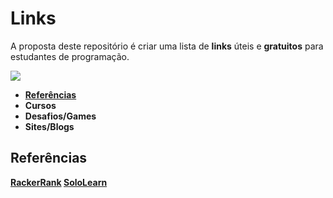 # Links
A proposta deste repositório é criar uma lista de **links** úteis e **gratuitos** para estudantes de programação.


![](https://informaticasimples.net/wp-content/uploads/2011/09/futurama-online.png)


<ul>
  <li><a href="#referencia"><b>Referências</b></a></li>
  <li><b>Cursos</b></li>
  <li><b>Desafios/Games</b></li>
  <li><b>Sites/Blogs</b></li>

  </ul>

<b><h2 id="#referencia">Referências</h2><b>
  
[RackerRank](https://www.hackerrank.com/)
[SoloLearn](https://www.sololearn.com/)
